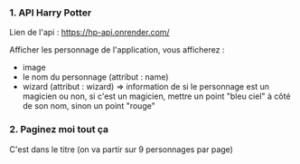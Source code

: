 
### 1. API Harry Potter


Lien de l'api : https://hp-api.onrender.com/


Afficher les personnage de l'application, vous afficherez :
- image
- le nom du personnage (attribut : name)
- wizard (attribut : wizard) => information de si le personnage est un magicien ou non, si c'est un magicien, mettre un point "bleu ciel" à côté de son nom, sinon un point "rouge"


### 2. Paginez moi tout ça


C'est dans le titre (on va partir sur 9 personnages par page)
